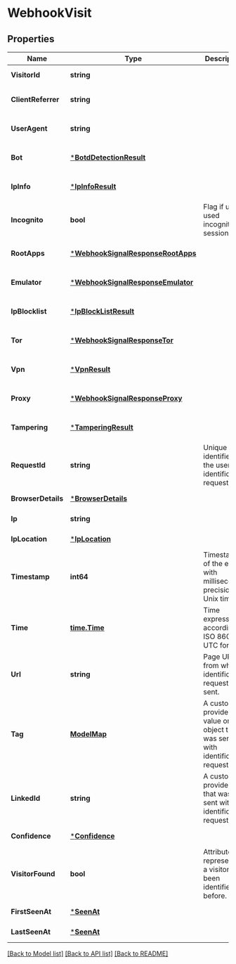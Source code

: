 # WebhookVisit

## Properties
Name | Type | Description | Notes
------------ | ------------- | ------------- | -------------
**VisitorId** | **string** |  | [default to null]
**ClientReferrer** | **string** |  | [optional] [default to null]
**UserAgent** | **string** |  | [optional] [default to null]
**Bot** | [***BotdDetectionResult**](BotdDetectionResult.md) |  | [optional] [default to null]
**IpInfo** | [***IpInfoResult**](IpInfoResult.md) |  | [optional] [default to null]
**Incognito** | **bool** | Flag if user used incognito session. | [default to null]
**RootApps** | [***WebhookSignalResponseRootApps**](WebhookSignalResponseRootApps.md) |  | [optional] [default to null]
**Emulator** | [***WebhookSignalResponseEmulator**](WebhookSignalResponseEmulator.md) |  | [optional] [default to null]
**IpBlocklist** | [***IpBlockListResult**](IpBlockListResult.md) |  | [optional] [default to null]
**Tor** | [***WebhookSignalResponseTor**](WebhookSignalResponseTor.md) |  | [optional] [default to null]
**Vpn** | [***VpnResult**](VpnResult.md) |  | [optional] [default to null]
**Proxy** | [***WebhookSignalResponseProxy**](WebhookSignalResponseProxy.md) |  | [optional] [default to null]
**Tampering** | [***TamperingResult**](TamperingResult.md) |  | [optional] [default to null]
**RequestId** | **string** | Unique identifier of the user&#x27;s identification request. | [default to null]
**BrowserDetails** | [***BrowserDetails**](BrowserDetails.md) |  | [default to null]
**Ip** | **string** |  | [default to null]
**IpLocation** | [***IpLocation**](IPLocation.md) |  | [default to null]
**Timestamp** | **int64** | Timestamp of the event with millisecond precision in Unix time. | [default to null]
**Time** | [**time.Time**](time.Time.md) | Time expressed according to ISO 8601 in UTC format. | [default to null]
**Url** | **string** | Page URL from which identification request was sent. | [default to null]
**Tag** | [**ModelMap**](interface{}.md) | A customer-provided value or an object that was sent with identification request. | [optional] [default to null]
**LinkedId** | **string** | A customer-provided id that was sent with identification request. | [optional] [default to null]
**Confidence** | [***Confidence**](Confidence.md) |  | [default to null]
**VisitorFound** | **bool** | Attribute represents if a visitor had been identified before. | [default to null]
**FirstSeenAt** | [***SeenAt**](SeenAt.md) |  | [default to null]
**LastSeenAt** | [***SeenAt**](SeenAt.md) |  | [default to null]

[[Back to Model list]](../README.md#documentation-for-models) [[Back to API list]](../README.md#documentation-for-api-endpoints) [[Back to README]](../README.md)

